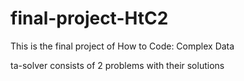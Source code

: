 # final-project-HtC2
This is the final project of How to Code: Complex Data


ta-solver consists of 2 problems with their solutions

